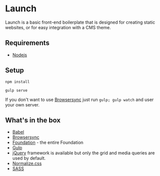 # Launch

Launch is a basic front-end boilerplate that is designed for creating static websites, or for easy integration with a CMS theme.

## Requirements

- [Nodejs](https://nodejs.org/en/download/)

## Setup

`npm install`

`gulp serve`

If you don't want to use [Browsersync](https://www.browsersync.io/) just run `gulp; gulp watch` and user your own server.

## What's in the box

-   [Babel](http://babeljs.io/)
-   [Browsersync](https://www.browsersync.io/)
-   [Foundation](http://foundation.zurb.com/docs/components/grid.html) - the entire Foundation
-   [Gulp](http://gulpjs.com/)
-   [jQuery](http://jquery.com/)
 framework is available but only the grid and media queries are used by default.
-   [Normalize.css](http://necolas.github.io/normalize.css/)
-   [SASS](http://sass-lang.com/)
